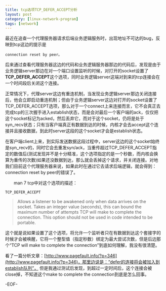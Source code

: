 ```yaml
---
title: tcp选项TCP_DEFER_ACCEPT分析
layout: post
category: [linux-network-program]
tags: [network]
---
```


最近在追查一个代理服务器请求后端业务逻辑服务时，出现地址不可达的bug，反映到tcp这边的提示是  

    connection reset by peer。  

后来通过查看代理服务器这边的代码和业务逻辑服务器那边的代码后，发现是由于业务逻辑server那边在对一个端口设置监听的时候，对打开的socket设置了**TCP_DEFER_ACCEPT**这个选项，同时业务逻辑server这端对到来的tcp连接会在一个时间段后关闭这个连接。  

正常情况下，代理server这边有重连机制，当发现业务逻辑server那边关闭连接后，他会立即启动重连机制；但由于业务逻辑server这边对打开的socket设置了TCP_DEFER_ACCEPT选项，那么对于一个connect上来连接而言，它不会真正去完成tcp的三次握手进入establish状态，而是会对最后一个客户端的ack，仅仅把这个socket标记为acked，然后丢弃它，而对于这个socket，仍将是处于syn_recv状态；只有当客户端真正有数据到达的时候，内核才会去accept这个连接并且接收数据，到此时server这段的这个socket才会是establish状态。

在客户端client上来，到实际发送数据这段过程中，server这边的这个socket始终是syn_recv的，同时它会去重发syn/ack，当重传超过TCP_DEFER_ACCEPT指定的数值后(测试发现并不是十分精准，这个选项指定的是一个秒数，而内核会换算为重传的次数)如果还没数据到达，那么就会丢掉这个请求，并关闭连接。对地我们目前这个代理服务器来说，如果此时在通过它去请求后端逻辑，就会得到： connection reset by peer的错误了。

　　man 7 tcp中对这个选项的描述：  

    TCP_DEFER_ACCEPT   
 
> Allows a listener to be awakened only when data arrives on the socket. Takes an  integer value (seconds), this can bound the maximum number of attempts TCP will make to complete the connection. This option should not be used in code intended to be portable.

这个就是说如果设置了这个选项，将允许一个监听者只在有数据到达这个套接字的时候才会被唤醒，它将一个整型值（指定秒数）绑定为最大尝试次数，但是后边那个“TCP will make to complete the connection”到底如何理解，我没有很清楚。

看了一篇分析文章：[http://www.pagefault.info/?p=346](http://www.pagefault.info/?p=346)，那里边说是：“defer的连接将会被加入到establish队列”， 但是我通过测试后发现，到超过一定时间后，这个连接会被close掉，不知道这个make to complete the connection到底是怎么回事。

-EOF-

